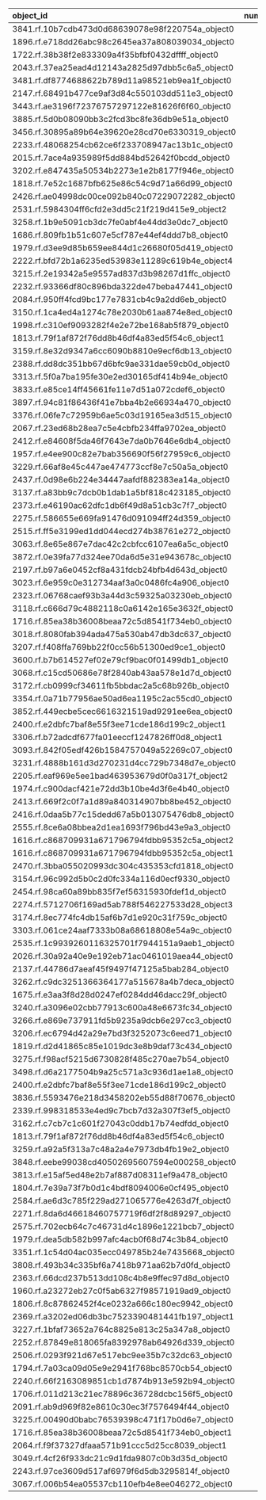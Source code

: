 | object_id                                        |   num_queries |   top1_rate |   top5_rate |   mean_rank |   median_rank |
|:-------------------------------------------------|--------------:|------------:|------------:|------------:|--------------:|
| 3841.rf.10b7cdb473d0d68639078e98f220754a_object0 |             3 |    1        |    1        |     1       |           1   |
| 1896.rf.e718dd26abc98c2645ea37a808039034_object0 |             2 |    1        |    1        |     1       |           1   |
| 1722.rf.38b38f2e833309a4f35bfbf0432dffff_object0 |             1 |    1        |    1        |     1       |           1   |
| 2043.rf.37ea25ead4d12143a2825d97dbb5c6a5_object0 |             1 |    1        |    1        |     1       |           1   |
| 3481.rf.df8774688622b789d11a98521eb9ea1f_object0 |             1 |    1        |    1        |     1       |           1   |
| 2147.rf.68491b477ce9af3d84c550103dd511e3_object0 |             1 |    1        |    1        |     1       |           1   |
| 3443.rf.ae3196f72376757297122e81626f6f60_object0 |             1 |    1        |    1        |     1       |           1   |
| 3885.rf.5d0b08090bb3c2fcd3bc8fe36db9e51a_object0 |             1 |    1        |    1        |     1       |           1   |
| 3456.rf.30895a89b64e39620e28cd70e6330319_object0 |             1 |    1        |    1        |     1       |           1   |
| 2233.rf.48068254cb62ce6f233708947ac13b1c_object0 |             1 |    1        |    1        |     1       |           1   |
| 2015.rf.7ace4a935989f5dd884bd52642f0bcdd_object0 |             1 |    1        |    1        |     1       |           1   |
| 3202.rf.e847435a50534b2273e1e2b8177f946e_object0 |             1 |    1        |    1        |     1       |           1   |
| 1818.rf.7e52c1687bfb625e86c54c9d71a66d99_object0 |             1 |    1        |    1        |     1       |           1   |
| 2426.rf.ae04998dc00ce092b840c07229072282_object0 |             1 |    1        |    1        |     1       |           1   |
| 2531.rf.5984304ff6cfd2e3dd5c21f219d415e9_object2 |             1 |    1        |    1        |     1       |           1   |
| 3258.rf.1b9e5091cb3dc7fe0abf4e44dd3e0dc7_object0 |             1 |    1        |    1        |     1       |           1   |
| 1686.rf.809fb1b51c607e5cf787e44ef4ddd7b8_object0 |             1 |    1        |    1        |     1       |           1   |
| 1979.rf.d3ee9d85b659ee844d1c26680f05d419_object0 |             1 |    1        |    1        |     1       |           1   |
| 2222.rf.bfd72b1a6235ed53983e11289c619b4e_object4 |             1 |    1        |    1        |     1       |           1   |
| 3215.rf.2e19342a5e9557ad837d3b98267d1ffc_object0 |             1 |    1        |    1        |     1       |           1   |
| 2232.rf.93366df80c896bda322de47beba47441_object0 |             1 |    1        |    1        |     1       |           1   |
| 2084.rf.950ff4fcd9bc177e7831cb4c9a2dd6eb_object0 |             1 |    1        |    1        |     1       |           1   |
| 3150.rf.1ca4ed4a1274c78e2030b61aa874e8ed_object0 |             1 |    1        |    1        |     1       |           1   |
| 1998.rf.c310ef9093282f4e2e72be168ab5f879_object0 |             1 |    1        |    1        |     1       |           1   |
| 1813.rf.79f1af872f76dd8b46df4a83ed5f54c6_object1 |             1 |    1        |    1        |     1       |           1   |
| 3159.rf.8e32d9347a6cc6090b8810e9ecf6db13_object0 |             1 |    1        |    1        |     1       |           1   |
| 2388.rf.dd8dc351bb67d6bfc9ae331dae59cb0d_object0 |             1 |    1        |    1        |     1       |           1   |
| 3313.rf.5f0a7ba195fe30e2ed30165df414b94e_object0 |             1 |    1        |    1        |     1       |           1   |
| 3833.rf.e85ce14ff45661fe11e7d51a072cdef6_object0 |             1 |    1        |    1        |     1       |           1   |
| 3897.rf.94c81f86436f41e7bba4b2e66934a470_object0 |             1 |    1        |    1        |     1       |           1   |
| 3376.rf.06fe7c72959b6ae5c03d19165ea3d515_object0 |             1 |    1        |    1        |     1       |           1   |
| 2067.rf.23ed68b28ea7c5e4cbfb234ffa9702ea_object0 |             1 |    1        |    1        |     1       |           1   |
| 2412.rf.e84608f5da46f7643e7da0b7646e6db4_object0 |             1 |    1        |    1        |     1       |           1   |
| 1957.rf.e4ee900c82e7bab356690f56f27959c6_object0 |             1 |    1        |    1        |     1       |           1   |
| 3229.rf.66af8e45c447ae474773ccf8e7c50a5a_object0 |             1 |    1        |    1        |     1       |           1   |
| 2437.rf.0d98e6b224e34447aafdf882383ea14a_object0 |             1 |    1        |    1        |     1       |           1   |
| 3137.rf.a83bb9c7dcb0b1dab1a5bf818c423185_object0 |             1 |    1        |    1        |     1       |           1   |
| 2373.rf.e46190ac62dfc1db6f49d8a51cb3c7f7_object0 |             1 |    1        |    1        |     1       |           1   |
| 2275.rf.586655e669fa91476d091094ff24d359_object0 |             1 |    1        |    1        |     1       |           1   |
| 2515.rf.ff5e3199ed1dd044ecd274b38761e272_object0 |             1 |    1        |    1        |     1       |           1   |
| 3063.rf.8e65e867e7dac42c2cbfcc6107ea6a5c_object0 |             1 |    1        |    1        |     1       |           1   |
| 3872.rf.0e39fa77d324ee70da6d5e31e943678c_object0 |             1 |    1        |    1        |     1       |           1   |
| 2197.rf.b97a6e0452cf8a431fdcb24bfb4d643d_object0 |             1 |    1        |    1        |     1       |           1   |
| 3023.rf.6e959c0e312734aaf3a0c0486fc4a906_object0 |             1 |    1        |    1        |     1       |           1   |
| 2323.rf.06768caef93b3a44d3c59325a03230eb_object0 |             1 |    1        |    1        |     1       |           1   |
| 3118.rf.c666d79c4882118c0a6142e165e3632f_object0 |             1 |    1        |    1        |     1       |           1   |
| 1716.rf.85ea38b36008beaa72c5d8541f734eb0_object0 |             1 |    1        |    1        |     1       |           1   |
| 3018.rf.8080fab394ada475a530ab47db3dc637_object0 |             2 |    0.5      |    1        |     1.5     |           1.5 |
| 3207.rf.f408ffa769bb22f0cc56b51300ed9ce1_object0 |             2 |    0.5      |    1        |     1.5     |           1.5 |
| 3600.rf.b7b614527ef02e79cf9bac0f01499db1_object0 |             3 |    0.333333 |    1        |     2.33333 |           2   |
| 3068.rf.c15cd50686e78f2840ab43aa578e1d7d_object0 |             3 |    0        |    0.333333 |    23       |          11   |
| 3172.rf.cb0999cf34611fb5bbdac2a5c68b926b_object0 |             2 |    0        |    0.5      |     6       |           6   |
| 3354.rf.0a71b77956ae50ad6ea1195c2ac55cd0_object0 |             2 |    0        |    0        |    58.5     |          58.5 |
| 3852.rf.449ecbe5cec6616321519ad9291ee6ea_object0 |             2 |    0        |    0        |    50       |          50   |
| 2400.rf.e2dbfc7baf8e55f3ee71cde186d199c2_object1 |             2 |    0        |    0.5      |    11       |          11   |
| 3306.rf.b72adcdf677fa01eeccf1247826ff0d8_object1 |             2 |    0        |    0        |     8       |           8   |
| 3093.rf.842f05edf426b1584757049a52269c07_object0 |             1 |    0        |    0        |    46       |          46   |
| 3231.rf.4888b161d3d270231d4cc729b7348d7e_object0 |             1 |    0        |    0        |     6       |           6   |
| 2205.rf.eaf969e5ee1bad463953679d0f0a317f_object2 |             1 |    0        |    1        |     3       |           3   |
| 1974.rf.c900dacf421e72dd3b10be4d3f6e4b40_object0 |             1 |    0        |    1        |     3       |           3   |
| 2413.rf.669f2c0f7a1d89a840314907bb8be452_object0 |             1 |    0        |    1        |     4       |           4   |
| 2416.rf.0daa5b77c15dedd67a5b013075476db8_object0 |             1 |    0        |    0        |     7       |           7   |
| 2555.rf.8ce6a08bbea2d1ea1693f796bd43e9a3_object0 |             1 |    0        |    1        |     2       |           2   |
| 1616.rf.c868709931a671796794fdbb95352c5a_object2 |             1 |    0        |    0        |     9       |           9   |
| 1616.rf.c868709931a671796794fdbb95352c5a_object1 |             1 |    0        |    0        |    26       |          26   |
| 2470.rf.3bba055020993dc304c435353cfd1818_object0 |             1 |    0        |    0        |    16       |          16   |
| 3154.rf.96c992d5b0c2d0fc334a116d0ecf9330_object0 |             1 |    0        |    0        |    30       |          30   |
| 2454.rf.98ca60a89bb835f7ef56315930fdef1d_object0 |             1 |    0        |    0        |    20       |          20   |
| 2274.rf.5712706f169ad5ab788f546227533d28_object3 |             1 |    0        |    0        |    43       |          43   |
| 3174.rf.8ec774fc4db15af6b7d1e920c31f759c_object0 |             1 |    0        |    0        |    58       |          58   |
| 3303.rf.061ce24aaf7333b08a68618808e54a9c_object0 |             1 |    0        |    1        |     2       |           2   |
| 2535.rf.1c9939260116325701f7944151a9aeb1_object0 |             1 |    0        |    0        |    30       |          30   |
| 2026.rf.30a92a40e9e192eb71ac0461019aea44_object0 |             1 |    0        |    1        |     2       |           2   |
| 2137.rf.44786d7aeaf45f9497f47125a5bab284_object0 |             1 |    0        |    1        |     2       |           2   |
| 3262.rf.c9dc3251366364177a515678a4b7deca_object0 |             1 |    0        |    0        |    29       |          29   |
| 1675.rf.e3aa3f8d28d0247ef0284dd46dacc29f_object0 |             1 |    0        |    1        |     5       |           5   |
| 3240.rf.a3096e02cbb77913c600a48e6673fc34_object0 |             1 |    0        |    0        |    42       |          42   |
| 3266.rf.e869e737911fd5b9235a9dcb6e297cc3_object0 |             1 |    0        |    0        |    14       |          14   |
| 3206.rf.ec6794d42a29e7bd3f3252073c6eed71_object0 |             1 |    0        |    1        |     5       |           5   |
| 1819.rf.d2d41865c85e1019dc3e8b9daf73c434_object0 |             1 |    0        |    0        |    38       |          38   |
| 3275.rf.f98acf5215d6730828f485c270ae7b54_object0 |             1 |    0        |    0        |    10       |          10   |
| 3498.rf.d6a2177504b9a25c571a3c936d1ae1a8_object0 |             1 |    0        |    0        |    18       |          18   |
| 2400.rf.e2dbfc7baf8e55f3ee71cde186d199c2_object0 |             1 |    0        |    0        |     9       |           9   |
| 3836.rf.5593476e218d3458202eb55d88f70676_object0 |             1 |    0        |    1        |     3       |           3   |
| 2339.rf.998318533e4ed9c7bcb7d32a307f3ef5_object0 |             1 |    0        |    0        |    25       |          25   |
| 3162.rf.c7cb7c1c601f27043c0ddb17b74edfdd_object0 |             1 |    0        |    1        |     4       |           4   |
| 1813.rf.79f1af872f76dd8b46df4a83ed5f54c6_object0 |             1 |    0        |    0        |    14       |          14   |
| 3259.rf.a92a5f313a7c48a2a4e7973db4fb19e2_object0 |             1 |    0        |    1        |     2       |           2   |
| 3848.rf.eebe99038cd40502695607594e000258_object0 |             1 |    0        |    1        |     4       |           4   |
| 3813.rf.e15af5ed48e2b7af887d08311ef9a478_object0 |             1 |    0        |    0        |    29       |          29   |
| 1804.rf.7e39a73f7b0d1c4bdf8094006e0cf495_object0 |             1 |    0        |    0        |     8       |           8   |
| 2584.rf.ae6d3c785f229ad271065776e4263d7f_object0 |             1 |    0        |    1        |     2       |           2   |
| 2271.rf.8da6d46618460757719f6df2f8d89297_object0 |             1 |    0        |    0        |     8       |           8   |
| 2575.rf.702ecb64c7c46731d4c1896e1221bcb7_object0 |             1 |    0        |    0        |     9       |           9   |
| 1979.rf.dea5db582b997afc4acb0f68d74c3b84_object0 |             1 |    0        |    1        |     2       |           2   |
| 3351.rf.1c54d04ac035ecc049785b24e7435668_object0 |             1 |    0        |    1        |     3       |           3   |
| 3808.rf.493b34c335bf6a7418b971aa62b7d0fd_object0 |             1 |    0        |    1        |     2       |           2   |
| 2363.rf.66dcd237b513dd108c4b8e9ffec97d8d_object0 |             1 |    0        |    1        |     4       |           4   |
| 1960.rf.a23272eb27c0f5ab6327f98571919ad9_object0 |             1 |    0        |    1        |     2       |           2   |
| 1806.rf.8c87862452f4ce0232a666c180ec9942_object0 |             1 |    0        |    1        |     3       |           3   |
| 2369.rf.a3202ed06db3bc7523390481441fb197_object1 |             1 |    0        |    1        |     5       |           5   |
| 3227.rf.1bfaf73652a764c8825e813c25a347a8_object0 |             1 |    0        |    1        |     2       |           2   |
| 2252.rf.87849e818065fa8392978ab64926d339_object0 |             1 |    0        |    1        |     3       |           3   |
| 2506.rf.0293f921d67e517ebc9ee35b7c32dc63_object0 |             1 |    0        |    0        |     6       |           6   |
| 1794.rf.7a03ca09d05e9e2941f768bc8570cb54_object0 |             1 |    0        |    1        |     4       |           4   |
| 2240.rf.66f2163089851cb1d7874b913e592b94_object0 |             1 |    0        |    0        |    40       |          40   |
| 1706.rf.011d213c21ec78896c36728dcbc156f5_object0 |             1 |    0        |    1        |     3       |           3   |
| 2091.rf.ab9d969f82e8610c30ec3f7576494f44_object0 |             1 |    0        |    0        |     9       |           9   |
| 3225.rf.00490d0babc76539398c471f17b0d6e7_object0 |             1 |    0        |    1        |     2       |           2   |
| 1716.rf.85ea38b36008beaa72c5d8541f734eb0_object1 |             1 |    0        |    1        |     4       |           4   |
| 2064.rf.f9f37327dfaaa571b91ccc5d25cc8039_object1 |             1 |    0        |    0        |    10       |          10   |
| 3049.rf.4cf26f933dc21c9d1fda9807c0b3d35d_object0 |             1 |    0        |    0        |    23       |          23   |
| 2243.rf.97ce3609d517af6979f6d5db3295814f_object0 |             1 |    0        |    1        |     2       |           2   |
| 3067.rf.006b54ea05537cb110efb4e8ee046272_object0 |             1 |    0        |    1        |     4       |           4   |
